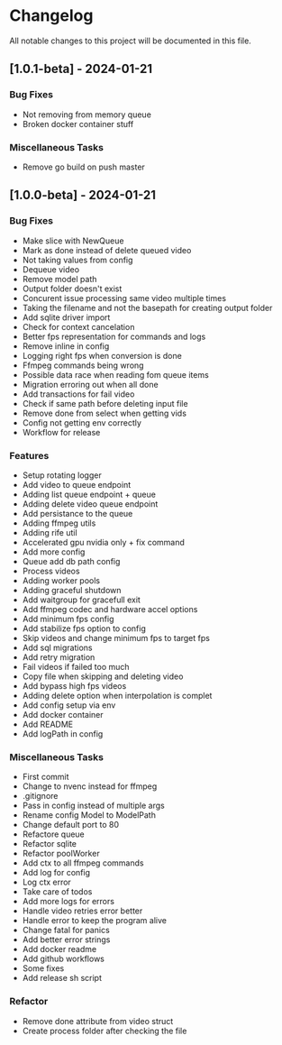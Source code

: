 # Changelog

All notable changes to this project will be documented in this file.

## [1.0.1-beta] - 2024-01-21

### Bug Fixes

- Not removing from memory queue
- Broken docker container stuff

### Miscellaneous Tasks

- Remove go build on push master

## [1.0.0-beta] - 2024-01-21

### Bug Fixes

- Make slice with NewQueue
- Mark as done instead of delete queued video
- Not taking values from config
- Dequeue video
- Remove model path
- Output folder doesn't exist
- Concurent issue processing same video multiple times
- Taking the filename and not the basepath for creating output folder
- Add sqlite driver import
- Check for context cancelation
- Better fps representation for commands and logs
- Remove inline in config
- Logging right fps when conversion is done
- Ffmpeg commands being wrong
- Possible data race when reading fom queue items
- Migration erroring out when all done
- Add transactions for fail video
- Check if same path before deleting input file
- Remove done from select when getting vids
- Config not getting env correctly
- Workflow for release

### Features

- Setup rotating logger
- Add video to queue endpoint
- Adding list queue endpoint + queue
- Adding delete video queue endpoint
- Add persistance to the queue
- Adding ffmpeg utils
- Adding rife util
- Accelerated gpu nvidia only + fix command
- Add more config
- Queue add db path config
- Process videos
- Adding worker pools
- Adding graceful shutdown
- Add waitgroup for gracefull exit
- Add ffmpeg codec and hardware accel options
- Add minimum fps config
- Add stabilize fps option to config
- Skip videos and change minimum fps to target fps
- Add sql migrations
- Add retry migration
- Fail videos if failed too much
- Copy file when skipping and deleting video
- Add bypass high fps videos
- Adding delete option when interpolation is complet
- Add config setup via env
- Add docker container
- Add README
- Add logPath in config

### Miscellaneous Tasks

- First commit
- Change to nvenc instead for ffmpeg
- .gitignore
- Pass in config instead of multiple args
- Rename config Model to ModelPath
- Change default port to 80
- Refactore queue
- Refactor sqlite
- Refactor poolWorker
- Add ctx to all ffmpeg commands
- Add log for config
- Log ctx error
- Take care of todos
- Add more logs for errors
- Handle video retries error better
- Handle error to keep the program alive
- Change fatal for panics
- Add better error strings
- Add docker readme
- Add github workflows
- Some fixes
- Add release sh script

### Refactor

- Remove done attribute from video struct
- Create process folder after checking the file

<!-- generated by git-cliff -->

